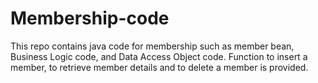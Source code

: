 # Membership-code
This repo contains java code for membership such as member bean, Business Logic code, and Data Access Object code. Function to insert a member, to retrieve member details and to delete a member is provided.
